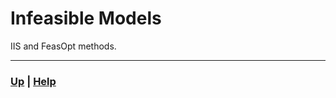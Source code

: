 # Infeasible Models
IIS  and FeasOpt methods.


------------------------------------------------------------------------------

### [Up][up] | [Help][help]

[up]: ../README.md
[help]: ../../0_help/README.md